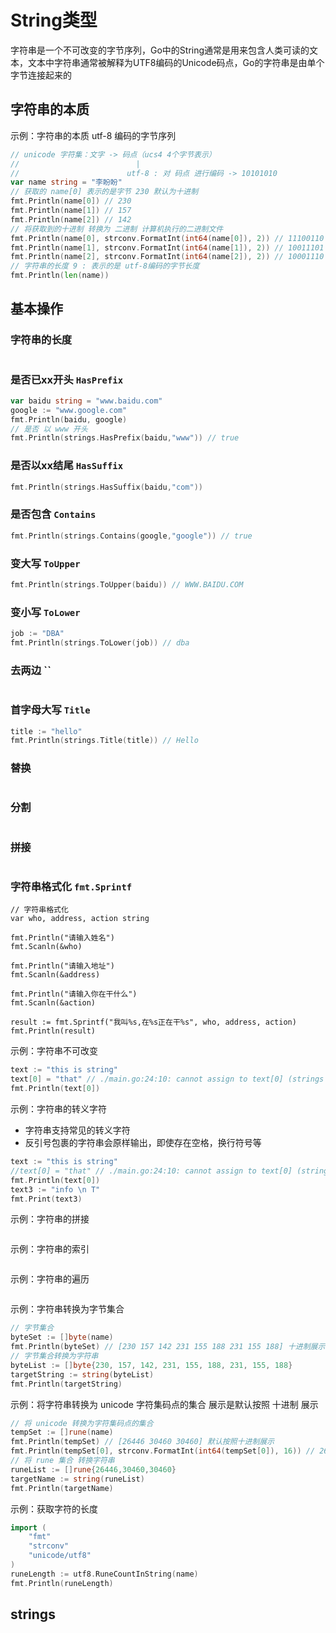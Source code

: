# String类型

字符串是一个不可改变的字节序列，Go中的String通常是用来包含人类可读的文本，文本中字符串通常被解释为UTF8编码的Unicode码点，Go的字符串是由单个字节连接起来的

## 字符串的本质



示例：字符串的本质 utf-8 编码的字节序列
```go
// unicode 字符集：文字 -> 码点（ucs4 4个字节表示）
//                          |
//                        utf-8 : 对 码点 进行编码 -> 10101010 
var name string = "李盼盼"
// 获取的 name[0] 表示的是字节 230 默认为十进制
fmt.Println(name[0]) // 230
fmt.Println(name[1]) // 157
fmt.Println(name[2]) // 142
// 将获取到的十进制 转换为 二进制 计算机执行的二进制文件
fmt.Println(name[0], strconv.FormatInt(int64(name[0]), 2)) // 11100110
fmt.Println(name[1], strconv.FormatInt(int64(name[1]), 2)) // 10011101
fmt.Println(name[2], strconv.FormatInt(int64(name[2]), 2)) // 10001110
// 字符串的长度 9 : 表示的是 utf-8编码的字节长度
fmt.Println(len(name))
```
## 基本操作



### 字符串的长度

```go

```

### 是否已xx开头 `HasPrefix`

```go
var baidu string = "www.baidu.com"
google := "www.google.com"
fmt.Println(baidu, google)
// 是否 以 www 开头
fmt.Println(strings.HasPrefix(baidu,"www")) // true
```

### 是否以xx结尾 `HasSuffix`

```go
fmt.Println(strings.HasSuffix(baidu,"com"))
```

### 是否包含 `Contains`

```go
fmt.Println(strings.Contains(google,"google")) // true
```

### 变大写 `ToUpper`

```go
fmt.Println(strings.ToUpper(baidu)) // WWW.BAIDU.COM
```

### 变小写 `ToLower`

```go
job := "DBA"
fmt.Println(strings.ToLower(job)) // dba
```

### 去两边 ``

```go

```

### 首字母大写 `Title`

```go
title := "hello"
fmt.Println(strings.Title(title)) // Hello
```

### 替换

```go

```

### 分割

```go

```

### 拼接

```go

```

### 字符串格式化 `fmt.Sprintf`
```
// 字符串格式化
var who, address, action string

fmt.Println("请输入姓名")
fmt.Scanln(&who)

fmt.Println("请输入地址")
fmt.Scanln(&address)

fmt.Println("请输入你在干什么")
fmt.Scanln(&action)

result := fmt.Sprintf("我叫%s,在%s正在干%s", who, address, action)
fmt.Println(result)
```




示例：字符串不可改变

```go
text := "this is string"
text[0] = "that" // ./main.go:24:10: cannot assign to text[0] (strings are immutable)
fmt.Println(text[0])
```
示例：字符串的转义字符
+ 字符串支持常见的转义字符 
+ 反引号包裹的字符串会原样输出，即使存在空格，换行符号等



```go
text := "this is string"
//text[0] = "that" // ./main.go:24:10: cannot assign to text[0] (strings are immutable)
fmt.Println(text[0])
text3 := "info \n T"
fmt.Print(text3)
```
示例：字符串的拼接
```go

```
示例：字符串的索引
```go

```
示例：字符串的遍历
```go

```
示例：字符串转换为字节集合
```go
// 字节集合
byteSet := []byte(name)
fmt.Println(byteSet) // [230 157 142 231 155 188 231 155 188] 十进制展示 存贮二进制
// 字节集合转换为字符串
byteList := []byte{230, 157, 142, 231, 155, 188, 231, 155, 188}
targetString := string(byteList)
fmt.Println(targetString)
```
示例：将字符串转换为 unicode 字符集码点的集合 展示是默认按照 十进制 展示
```go
// 将 unicode 转换为字符集码点的集合
tempSet := []rune(name)
fmt.Println(tempSet) // [26446 30460 30460] 默认按照十进制展示
fmt.Println(tempSet[0], strconv.FormatInt(int64(tempSet[0]), 16)) // 26446 674e
// 将 rune 集合 转换字符串
runeList := []rune{26446,30460,30460}
targetName := string(runeList)
fmt.Println(targetName)
```
示例：获取字符的长度
```go
import (
	"fmt"
	"strconv"
	"unicode/utf8"
)
runeLength := utf8.RuneCountInString(name)
fmt.Println(runeLength)
```
## strings



